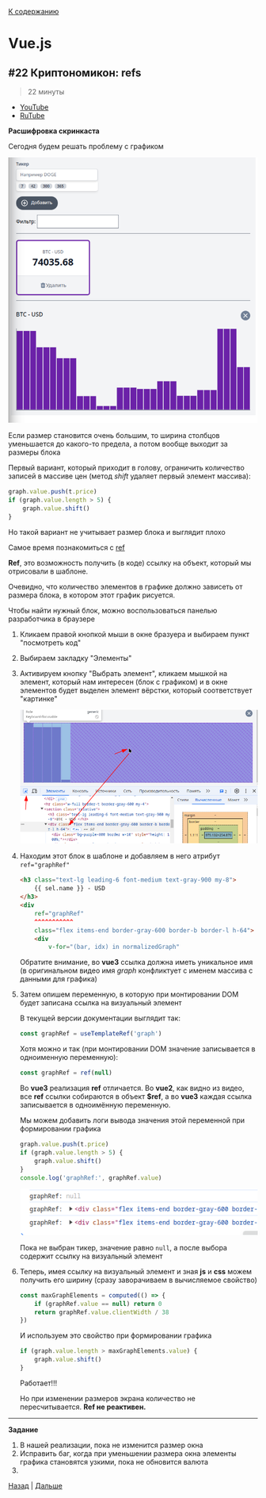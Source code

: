 [К содержанию](../readme.md#введение-в-web-разработку)

# Vue.js

## #22 Криптономикон: refs

>22 минуты

* [YouTube](https://www.youtube.com/watch?v=uWDmfA7WE5Q&list=PLvTBThJr861yMBhpKafII3HZLAYujuNWw&index=23)
* [RuTube](https://rutube.ru/video/d1acbb9d381bcfb42412be7cfc31a742/)


**Расшифровка скринкаста**

Сегодня будем решать проблему с графиком

![](../img/web_017.png)

Если размер становится очень большим, то ширина столбцов уменьшается до какого-то предела, а потом вообще выходит за размеры блока

Первый вариант, который приходит в голову, ограничить количество записей в массиве цен (метод _shift_ удаляет первый элемент массива):

```js
graph.value.push(t.price)
if (graph.value.length > 5) {
    graph.value.shift()
}
```

Но такой вариант не учитывает размер блока и выглядит плохо

Самое время познакомиться с [ref](https://ru.vuejs.org/guide/essentials/template-refs.html)

**Ref**, это возможность получить (в коде) ссылку на объект, который мы отрисовали в шаблоне.

Очевидно, что количество элементов в графике должно зависеть от размера блока, в котором этот график рисуется.

Чтобы найти нужный блок, можно воспользоваться панелью разработчика в браузере

1. Кликаем правой кнопкой мыши в окне бразуера и выбираем пункт "посмотреть код"
1. Выбираем закладку "Элементы"
1. Активируем кнопку "Выбрать элемент", кликаем мышкой на элемент, который нам интересен (блок с графиком) и в окне элементов будет выделен элемент вёрстки, который соответствует "картинке"

    ![](../img/web_018.png)

1. Находим этот блок в шаблоне и добавляем в него атрибут `ref="graphRef"`

    ```html
    <h3 class="text-lg leading-6 font-medium text-gray-900 my-8">
        {{ sel.name }} - USD
    </h3>
    <div
        ref="graphRef" 
        ^^^^^^^^^^^
        class="flex items-end border-gray-600 border-b border-l h-64">
        <div
            v-for="(bar, idx) in normalizedGraph"
    ```

    Обратите внимание, во **vue3** ссылка должна иметь уникальное имя (в оригинальном видео имя _graph_ конфликтует с именем массива с данными для графика)

1. Затем опишем переменную, в которую при монтировании DOM будет записана ссылка на визуальный элемент

    В текущей версии документации выглядит так:

    ```js
    const graphRef = useTemplateRef('graph')
    ```

    Хотя можно и так (при монтировании DOM значение записывается в одноименную переменную):

    ```js
    const graphRef = ref(null)
    ```

    Во **vue3** реализация **ref** отличается. Во **vue2**, как видно из видео, все **ref** ссылки собираются в объект **$ref**, а во **vue3** каждая ссылка записывается в одноимённую переменную. 

    Мы можем добавить логи вывода значения этой переменной при формировании графика

    ```js
    graph.value.push(t.price)
    if (graph.value.length > 5) {
        graph.value.shift()
    }
    console.log('graphRef:', graphRef.value)
    ```

    ![](../img/web_019.png)

    Пока не выбран тикер, значение равно `null`, а после выбора содержит ссылку на визуальный элемент

1. Теперь, имея ссылку на визуальный элемент и зная **js** и **css** можем получить его ширину (сразу заворачиваем в вычисляемое свойство)

    ```js
    const maxGraphElements = computed(() => {
        if (graphRef.value == null) return 0
        return graphRef.value.clientWidth / 38
    })
    ```

    И используем это свойство при формировании графика

    ```js
    if (graph.value.length > maxGraphElements.value) {
        graph.value.shift()
    }
    ```

    Работает!!!

    Но при изменении размеров экрана количество не пересчитывается. **Ref не реактивен.**


---

**Задание**

1. В нашей реализации, пока не изменится размер окна
1. Исправить баг, когда при уменьшении размера окна элементы графика становятся узкими, пока не обновится валюта 
1. 

[Назад](./web_11.md) | [Дальше](./web_13.md)

